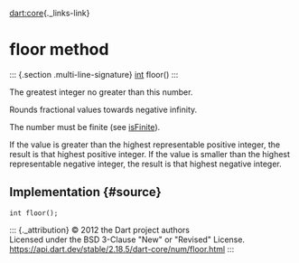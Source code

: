 [dart:core](../../dart-core/dart-core-library){._links-link}

floor method
============

::: {.section .multi-line-signature}
[int](../int-class) floor()
:::

The greatest integer no greater than this number.

Rounds fractional values towards negative infinity.

The number must be finite (see [isFinite](isfinite)).

If the value is greater than the highest representable positive integer,
the result is that highest positive integer. If the value is smaller
than the highest representable negative integer, the result is that
highest negative integer.

Implementation {#source}
--------------

``` {.language-dart data-language="dart"}
int floor();
```

::: {._attribution}
© 2012 the Dart project authors\
Licensed under the BSD 3-Clause \"New\" or \"Revised\" License.\
<https://api.dart.dev/stable/2.18.5/dart-core/num/floor.html>
:::
